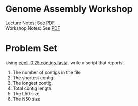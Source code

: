 # Genome Assembly Workshop

Lecture Notes: See [PDF](Triant_GenomeAssembly_PFB_2023.pdf)  
Workshop Notes: See [PDF](Triant_AssemblyWorkshop_PFB2023.pdf)


# Problem Set

Using [ecoli-0.25.contigs.fasta](ecoli_0.25.contigs.fasta), write a script that reports:

1. The number of contigs in the file
2. The shortest contig.
3. The longest contig.
4. Total contig length.
5. The L50 size
6. The N50 size

